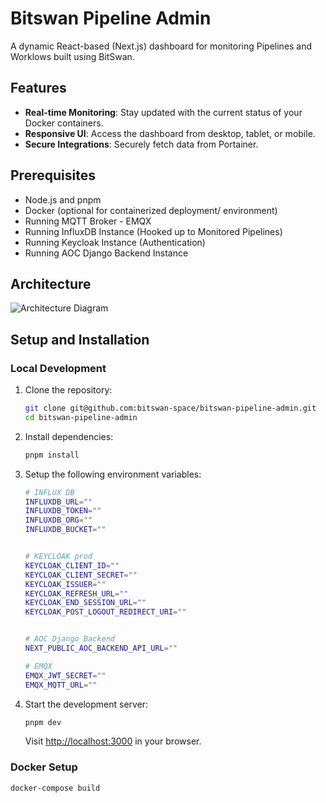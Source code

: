 # Bitswan Pipeline Admin

A dynamic React-based (Next.js) dashboard for monitoring Pipelines and Worklows built using BitSwan.

## Features

* **Real-time Monitoring**: Stay updated with the current status of your Docker containers.
* **Responsive UI**: Access the dashboard from desktop, tablet, or mobile.
* **Secure Integrations**: Securely fetch data from Portainer.

## Prerequisites

* Node.js and pnpm
* Docker (optional for containerized deployment/ environment)
* Running MQTT Broker - EMQX
* Running InfluxDB Instance (Hooked up to Monitored Pipelines)
* Running Keycloak Instance (Authentication)
* Running AOC Django Backend Instance


## Architecture

![Architecture Diagram](https://cdn.discordapp.com/attachments/1199407607694250088/1291692858147082323/image.png?ex=67010637&is=66ffb4b7&hm=23750d4cbd86e59e956ed66b4735357143260b97cdc871f0939714db206c33f2&)

## Setup and Installation

### Local Development

1. Clone the repository:

   ```bash
   git clone git@github.com:bitswan-space/bitswan-pipeline-admin.git
   cd bitswan-pipeline-admin
   ```

2. Install dependencies:

   ```bash
   pnpm install
   ```

3. Setup the following environment variables:

   ```bash
   # INFLUX DB
   INFLUXDB_URL=""
   INFLUXDB_TOKEN=""
   INFLUXDB_ORG=""
   INFLUXDB_BUCKET=""


   # KEYCLOAK prod
   KEYCLOAK_CLIENT_ID=""
   KEYCLOAK_CLIENT_SECRET=""
   KEYCLOAK_ISSUER=""
   KEYCLOAK_REFRESH_URL=""
   KEYCLOAK_END_SESSION_URL=""
   KEYCLOAK_POST_LOGOUT_REDIRECT_URI=""


   # AOC Django Backend
   NEXT_PUBLIC_AOC_BACKEND_API_URL=""

   # EMQX
   EMQX_JWT_SECRET=""
   EMQX_MQTT_URL=""


   ```

4. Start the development server:

   ```bash
   pnpm dev
   ```

   Visit <http://localhost:3000> in your browser.

### Docker Setup

```bash
docker-compose build
```
